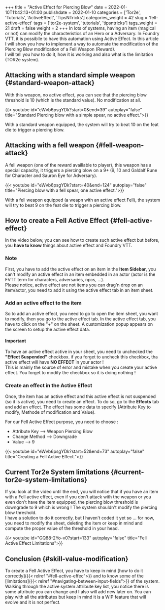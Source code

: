+++
title = "Active Effect for Piercing Blow"
date = 2022-01-10T11:42:13+01:00
publishdate = 2022-01-10
categories = ['Tor2e', 'Tutorials', 'ActiveEffect', 'TipsNTricks']
categories_weight = 42
slug = 'fell-active-effect'
tags = ['tor2e-system', 'tutorials', 'tipsntricks']
tags_weight = 21
draft = false
weight = 2
+++
In lots of systems, having an item (magical or not) can modify the characteristics of an Hero or a Adversary. In Foundry VTT, it is possiblle to have this automation using Active Effect. In this article I will show you how to implement a way to automate the modification of the Piercing Blow modification of a Fell Weapon (Reward).  
I will tell you how to do it, how it is working and also what is the limitation (TOR2e system).

## Attacking with a standard simple weapon {#standard-weapon-attack}

With this weapon, no active effect, you can see that the piercing blow threshold is 10 (which is the standard value). No modification at all.

{{< youtube id="eWvb6psgYDk?start=0&end=39" autoplay="false" title="Standard Piercing blow with a simple spear, no active effect.">}}

With a standard weapon equipped, the system will try to beat 10 on the feat die to trigger a piercing blow.

## Attacking with a fell weapon {#fell-weapon-attack}

A fell weapon (one of the reward availlable to player), this weapon has a special capacity, it triggers a piercing blow on a 9+ (9, 10 and Galdalf Rune for Character and Sauron Eye for Adversary).

{{< youtube id="eWvb6psgYDk?start=40&end=124" autoplay="false" title="Piercing blow with a fell spear, one active effect.">}}

With a fell weapon equipped (a weapn with an active effect Fell), the system will try to beat 9 on the feat die to trigger a piercing blow.

## How to create a Fell Active Effect {#fell-active-effect}

In the video below, you can see how to create such active effect but before, you **have to know** things about active effect and Foundry VTT.

### Note

First, you have to add the active effect on an item in the **Item Sidebar**, you can't modify an active effect in an item embedded in an actor (actor is the FVTT term for characters, adversaries, npcs, ...).  
Please notice, active effect are not items you can drag'n drop on an item/actor, you need to add it using the active effect tab in an item sheet.

### Add an active effect to the item

So to add an active effect, you need to go to open the item sheet, you want to modify, then you go to the active effect tab. In the active effect tab, you have to click on the "+" on the sheet. A customization popup appears on the screen to setup the active effect data.

#### Important

To have an active effect active in your sheet, you need to unchecked the **"Effect Suspended"** checkbox. if you forget to uncheck this checkbox, tha active effect will have **NO EFFECT** in your actor !  
This is mainly the source of error and mistake when you create your active effect. You forget to modify the checkbox so it is doing nothing !

### Create an effect in the Active Effect

Once, the item has an active effect and this active effect is not suspended (so it is active), you need to create an effect. To do so, go to the **Effects** tab and add an effect. The effect has some data to specify (Attribute Key to modify, Methode of modification and Value).

For our Fell Active Effect purpose, you need to choose :

* Attribute Key --> Weapon Piercing Blow
* Change Method --> Downgrade
* Value --> 9

{{< youtube id="eWvb6psgYDk?start=52&end=73" autoplay="false" title="Creating a Fell Active Effect.">}}

## Current Tor2e System limitations {#current-tor2e-system-limitations}

If you look at the video until the end, you will notice that if you have an item with a Fell active effect, even if you don't attack with the weapon or you even don't have the item equipped, the piercing blow threshold is downgrade to 9 which is wrong ! The system shouldn't modify the piercing blow threshold.  
I have a solution to do it correctly, but I haven't coded it yet so ... for now, you need to modify the sheet, deleting the item or keep in mind and compute the proper value of the threshold in your head.

{{< youtube id="GQ88-2Yo-v0?start=133" autoplay="false" title="Fell Active Effect Limitations">}}

## Conclusion {#skill-value-modification}

To create a Fell Active Effect, you have to keep in mind [how to do it correctly]({{< relref "#fell-active-effec">}} and to know some of the [limitations]({{< relref "#navigating-between-input-fields">}} of the system.  
Walking through the active system attribute key list, you notice there is some attribute you can change and I also will add new later on. You can play with all the attributes but keep in mind it is a WIP feature that will evolve and it is not perfect.
